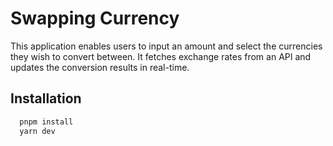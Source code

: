 # Swapping Currency

This application enables users to input an amount and select the currencies they wish to convert between. It fetches exchange rates from an API and updates the conversion results in real-time.

## Installation

```bash
  pnpm install
  yarn dev